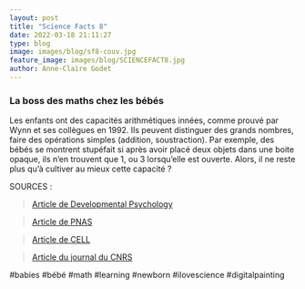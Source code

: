 ```yaml
---
layout: post
title: "Science Facts 8"
date: 2022-03-18 21:11:27
type: blog
image: images/blog/sf8-couv.jpg
feature_image: images/blog/SCIENCEFACT8.jpg
author: Anne-Claire Godet
---
```

### La boss des maths chez les bébés

Les enfants ont des capacités arithmétiques innées, comme prouvé par Wynn et ses collègues en 1992. Ils peuvent distinguer des grands nombres, faire des opérations simples (addition, soustraction). Par exemple, des bébés se montrent stupéfait si après avoir placé deux objets dans une boite opaque, ils n’en trouvent que 1, ou 3 lorsqu’elle est ouverte. Alors, il ne reste plus qu’à cultiver au mieux cette capacité ?


SOURCES :

> <a href="https://pubmed.ncbi.nlm.nih.gov/28581312/">Article de Developmental Psychology </a>

> <a href="https://www.pnas.org/doi/abs/10.1073/pnas.0812142106">Article de PNAS </a>

> <a href="https://journals.sagepub.com/doi/full/10.1177/1463949119840755">Article de CELL </a>

> <a href="hhttps://lejournal.cnrs.fr/articles/dans-la-tete-des-bebes">Article du journal du CNRS </a>


#babies #bébé #math #learning #newborn #ilovescience #digitalpainting

